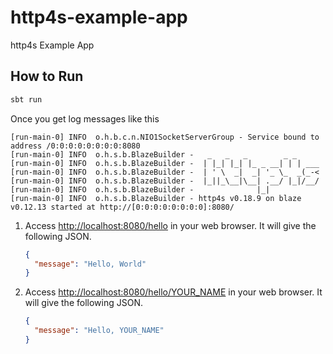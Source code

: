 http4s-example-app
==================
http4s Example App

How to Run
----------
```bash
sbt run
```

Once you get log messages like this
```sbtshell
[run-main-0] INFO  o.h.b.c.n.NIO1SocketServerGroup - Service bound to address /0:0:0:0:0:0:0:0:8080
[run-main-0] INFO  o.h.s.b.BlazeBuilder -   _   _   _        _ _
[run-main-0] INFO  o.h.s.b.BlazeBuilder -  | |_| |_| |_ _ __| | | ___
[run-main-0] INFO  o.h.s.b.BlazeBuilder -  | ' \  _|  _| '_ \_  _(_-<
[run-main-0] INFO  o.h.s.b.BlazeBuilder -  |_||_\__|\__| .__/ |_|/__/
[run-main-0] INFO  o.h.s.b.BlazeBuilder -              |_|
[run-main-0] INFO  o.h.s.b.BlazeBuilder - http4s v0.18.9 on blaze v0.12.13 started at http://[0:0:0:0:0:0:0:0]:8080/
```

1. Access [http://localhost:8080/hello](http://localhost:8080/hello) in your web browser. It will give the following JSON.
    ```json
    {
      "message": "Hello, World"
    }
    ```

2. Access [http://localhost:8080/hello/YOUR_NAME](http://localhost:8080/hello/YOUR_NAME) in your web browser. It will give the following JSON.
    ```json
    {
      "message": "Hello, YOUR_NAME"
    }
    ``` 
